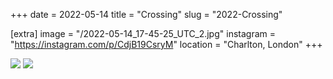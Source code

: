 +++
date = 2022-05-14
title = "Crossing"
slug = "2022-Crossing"

[extra]
image = "/2022-05-14_17-45-25_UTC_2.jpg"
instagram = "https://instagram.com/p/CdjB19CsryM"
location = "Charlton, London"
+++

<img src="/2022-05-14_17-45-25_UTC_1.jpg" />

<img src="/2022-05-14_17-45-25_UTC_2.jpg" />
